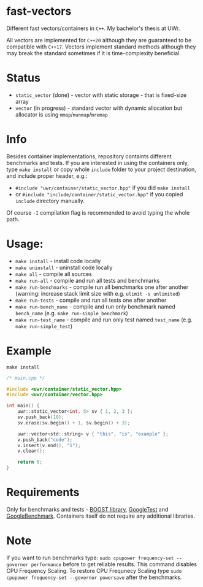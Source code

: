 # fast-vectors
Different fast vectors/containers in `C++`. My bachelor's thesis at UWr.

All vectors are implemented for `C++20` although they are guaranteed to be compatible with `C++17`. Vectors implement standard methods although they may break the standard sometimes if it is time-complexity beneficial.

# Status
- `static_vector` (done) - vector with static storage - that is fixed-size array 
- `vector` (in progress) - standard vector with dynamic allocation but allocator is using `mmap`/`munmap`/`mremap` 
<!-- - `small_vector` (future) - combination of `static_vector` and `vector`, at first uses static array, but can expand further -->
<!-- - `deque` (future) - double-ended vector, adding to front and back possible -->

# Info
Besides container implementations, repository containts different benchmarks and tests. If you are interested in using the containers only, type `make install` or copy whole `include` folder to your project destination, and include proper header, e.g.:
* `#include "uwr/container/static_vector.hpp"` if you did `make install`
* or `#include "include/container/static_vector.hpp"` if you copied `include` directory manually.

Of course `-I` compilation flag is recommended to avoid typing the whole path.

# Usage:
- `make install` - install code locally
- `make uninstall` - uninstall code locally
- `make all` - compile all sources
- `make run-all` - compile and run all tests and benchmarks
- `make run-benchmarks` - compile run all benchmarks one after another (warning: increase stack limit size with e.g. `ulimit -s unlimited`)
- `make run-tests` - compile and run all tests one after another
- `make run-bench_name` - compile and run only benchmark named `bench_name` (e.g. `make run-simple_benchmark`)
- `make run-test_name` - compile and run only test named `test_name` (e.g. `make run-simple_test`)

# Example
`make install`
```c
/* main.cpp */

#include <uwr/container/static_vector.hpp>
#include <uwr/container/vector.hpp>

int main() {
    uwr::static_vector<int, 5> sv { 1, 2, 3 };
    sv.push_back(10);
    sv.erase(sv.begin() + 1, sv.begin() + 3);

    uwr::vector<std::string> v { "this", "is", "example" };
    v.push_back("code");
    v.insert(v.end(), "1");
    v.clear();

    return 0;
}
```

# Requirements
Only for benchmarks and tests - [BOOST library](https://github.com/boostorg/boost), [GoogleTest](https://github.com/google/googletest) and [GoogleBenchmark](https://github.com/google/benchmark).
Containers itself do not require any additional libraries.

# Note
If you want to run benchmarks type: `sudo cpupower frequency-set --governor performance` before to get reliable results. This command disables CPU Frequency Scaling. To restore CPU Frequnecy Scaling type `sudo cpupower frequency-set --governor powersave` after the benchmarks.
